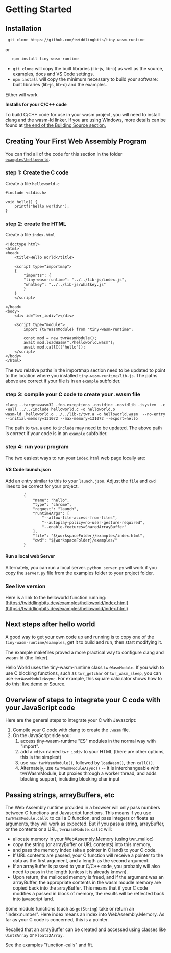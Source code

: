 # Getting Started
## Installation
~~~
 git clone https://github.com/twiddlingbits/tiny-wasm-runtime
~~~
or
~~~
   npm install tiny-wasm-runtime
~~~

- `git clone` will copy the built libraries (lib-js, lib-c) as well as the source, examples, docs and VS Code settings.
- `npm install` will copy the minimum necessary to build your software: built libraries (lib-js, lib-c) and the examples.

Either will work.

**Installs for your C/C++ code**

  To build C/C++ code for use in your wasm project, you will need to install clang and the wasm-ld linker.  If you are using Windows, more details can be found at [the end of the Building Source section.](building.md)

## Creating Your First Web Assembly Program
You can find all of the code for this section in the folder [`examples\helloworld`](https://github.com/twiddlingbits/tiny-wasm-runtime/tree/main/examples/helloworld).

### step 1: Create the C code
Create a file `helloworld.c`
~~~
#include <stdio.h>

void hello() {
    printf("hello world\n");
}
~~~

### step 2: create the HTML
Create a file `index.html`
~~~
<!doctype html>
<html>
<head>
	<title>Hello World</title>

	<script type="importmap">
	{
		"imports": {
		"tiny-wasm-runtime": "../../lib-js/index.js",
		"whatkey": "../../lib-js/whatkey.js"
		}
	}
	</script>

</head>
<body>
	<div id="twr_iodiv"></div>

	<script type="module">
		import {twrWasmModule} from "tiny-wasm-runtime";
		
		const mod = new twrWasmModule();
		await mod.loadWasm("./helloworld.wasm");
		await mod.callC(["hello"]);
	</script>
</body>
</html>
~~~

The two relative paths in the importmap section need to be updated to point to the location where you installed `tiny-wasm-runtime/lib-js`.  The paths above are correct if your file is in an `example` subfolder.

### step 3: compile your C code to create your .wasm file
~~~
clang --target=wasm32 -fno-exceptions -nostdinc -nostdlib -isystem  -c -Wall ../../include helloworld.c -o helloworld.o
wasm-ld  helloworld.o ../../lib-c/twr.a -o helloworld.wasm  --no-entry 	--initial-memory=131072 --max-memory=131072 --export=hello 
~~~

The path to `twa.a` and to `include`  may need to be updated.  The above path is correct if your code is in an `example` subfolder.

### step 4: run your program
The two easiest ways to run your `index.html` web page locally are:
#### VS Code launch.json
Add an entry similar to this to your `launch.json`.  Adjust the `file` and `cwd` lines to be correct for your project.
~~~
        {
            "name": "hello",
            "type": "chrome",
            "request": "launch",
            "runtimeArgs": [
                "--allow-file-access-from-files",
                "--autoplay-policy=no-user-gesture-required",
                "--enable-features=SharedArrayBuffer"
            ],
            "file": "${workspaceFolder}/examples/index.html",
            "cwd": "${workspaceFolder}/examples/"
        }
~~~
#### Run a local web Server
Alternately, you can run a local server.  `python server.py` will work if you copy the `server.py` file from the examples folder to your project folder.

### See live version
Here is a link to the helloworld function running: [https://twiddlingbits.dev/examples/helloworld/index.html](https://twiddlingbits.dev/examples/helloworld/index.html)

## Next steps after hello world
A good way to get your own code up and running is to copy one of the `tiny-wasm-runtime/examples`, get it to build and run, then start modifying it.  

The example makefiles proved a more practical way to configure clang and wasm-ld (the linker).

Hello World uses the tiny-wasm-runtime class `twrWasmModule`.   If you wish to use C blocking functions, such as `twr_getchar` or `twr_wasm_sleep`, you can use `twrWasmModuleAsync`.  For example, this square calculator shows how to do this:  [live demo](https://twiddlingbits.dev/examples/stdio-div/index.html) or [Source](https://github.com/twiddlingbits/tiny-wasm-runtime/tree/main/examples/stdio-div).

## Overview of steps to integrate your C code with your JavaScript code

Here are the general steps to integrate your C with Javascript:

1. Compile your C code with clang to create the `.wasm` file.
2. On the JavaScript side you:
    1. access tiny-wasm-runtime "ES" modules in the normal way with "import". 
    2. add a `<div>` named `twr_iodiv` to your HTML (there are other options, this is the simplest)
    3. use `new twrWasmModule()`, followed by `loadWasm()`, then `callC()`.
    4. Alternately, use `twrWasmModuleAsync()` -- it is interchangeable with twrWasmModule, but proxies through a worker thread, and adds blocking support, including blocking char input

## Passing strings, arrayBuffers, etc
The Web Assembly runtime provided in a browser will only pass numbers between C functions and Javascript functions.  This means if you use `twrWasmModule.callC` to call a C function, and pass integers or floats as arguments, they will work as expected.  But if you pass a string,  arrayBuffer, or the contents or a URL, `twrWasmModule.callC` will:   
-  allocate memory in your WebAssembly.Memory (using twr_malloc)
-  copy the string (or  arrayBuffer or URL contents) into this memory, 
-  and pass the memory index (aka a pointer in C land) to your C code. 
-  If URL contents are passed, your C function will receive a pointer to the data as the first argument, and a length as the second argument.
-  If an arrayBuffer is passed to your C/C++ code, you probably will also need to pass in the length (unless it is already known).
-  Upon return, the malloced memory is freed, and if the argument was an arrayBuffer, the appropriate contents in the wasm moudle memory are copied back into the arrayBuffer.   This means that if your C code modifies a passed in block of memory, the results will be reflected back into javascript land. 

Some module functions (such as `getString`) take or return an "index:number".  Here index means an index into WebAssembly.Memory.  As far as your C code is concerned, this is a pointer.

Recalled that an arrayBuffer can be created and accessed using classes like `Uint8Array` or `Float32Array`.

See the examples "function-calls" and fft.
